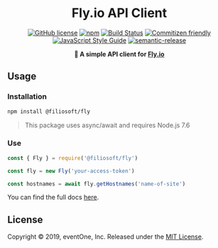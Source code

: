 <h1 align="center">Fly.io API Client</h1>

<p align="center">
<a href="https://github.com/eventOneHQ/fly-api/blob/master/LICENSE"><img src="https://img.shields.io/github/license/eventOneHQ/fly-api.svg" alt="GitHub license"></a>
<a href="https://www.npmjs.com/package/@filiosoft/fly"><img src="https://img.shields.io/npm/v/@filiosoft/fly.svg" alt="npm"></a>
<a href="https://travis-ci.com/eventOneHQ/fly-api"><img src="https://travis-ci.com/eventOneHQ/fly-api.svg?branch=develop" alt="Build Status"></a>
<a href="http://commitizen.github.io/cz-cli/"><img src="https://img.shields.io/badge/commitizen-friendly-brightgreen.svg" alt="Commitizen friendly"></a>
<a href="https://standardjs.com"><img src="https://img.shields.io/badge/code_style-standard-brightgreen.svg" alt="JavaScript Style Guide"></a>
<a href="https://github.com/semantic-release/semantic-release"><img src="https://img.shields.io/badge/%20%20%F0%9F%93%A6%F0%9F%9A%80-semantic--release-e10079.svg" alt="semantic-release"></a>

</p>
<p align="center"><b>🎈 A simple API client for <a href="https://fly.io/docs/api/">Fly.io</a></b></p>

## Usage

### Installation

```bash
npm install @filiosoft/fly
```

> This package uses async/await and requires Node.js 7.6

### Use

```javascript
const { Fly } = require('@filiosoft/fly')

const fly = new Fly('your-access-token')

const hostnames = await fly.getHostnames('name-of-site')
```

You can find the full docs [here](https://oss.eventone.page/fly-api/).

## License

Copyright © 2019, eventOne, Inc. Released under the [MIT License](https://github.com/eventOneHQ/fly-api/blob/develop/LICENSE).
